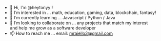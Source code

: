 - 👋 Hi, I’m @heytonyy !
- 👀 I’m interested in ... math, education, gaming, data, blockchain, fantasy!
- 🌱 I’m currently learning ... Javascript / Python / Java
- 💞️ I’m looking to collaborate on ... any projects that match my interest and help me grow as a software developer
- 📫 How to reach me ... email: mraiello3@gmail.com
